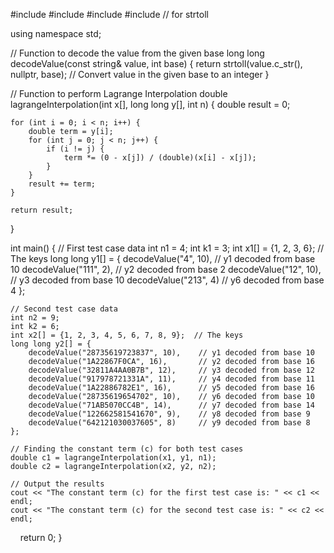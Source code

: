 #include <iostream>
#include <string>
#include <cmath>
#include <cstdlib>  // for strtoll

using namespace std;

// Function to decode the value from the given base
long long decodeValue(const string& value, int base) {
    return strtoll(value.c_str(), nullptr, base);  // Convert value in the given base to an integer
}

// Function to perform Lagrange Interpolation
double lagrangeInterpolation(int x[], long long y[], int n) {
    double result = 0;

    for (int i = 0; i < n; i++) {
        double term = y[i];
        for (int j = 0; j < n; j++) {
            if (i != j) {
                term *= (0 - x[j]) / (double)(x[i] - x[j]);
            }
        }
        result += term;
    }

    return result;
}

int main() {
    // First test case data
    int n1 = 4;
    int k1 = 3;
    int x1[] = {1, 2, 3, 6};  // The keys
    long long y1[] = { 
        decodeValue("4", 10),      // y1 decoded from base 10
        decodeValue("111", 2),     // y2 decoded from base 2
        decodeValue("12", 10),     // y3 decoded from base 10
        decodeValue("213", 4)      // y6 decoded from base 4
    };

    // Second test case data
    int n2 = 9;
    int k2 = 6;
    int x2[] = {1, 2, 3, 4, 5, 6, 7, 8, 9};  // The keys
    long long y2[] = {
        decodeValue("28735619723837", 10),    // y1 decoded from base 10
        decodeValue("1A22867F0CA", 16),       // y2 decoded from base 16
        decodeValue("32811A4AA0B7B", 12),     // y3 decoded from base 12
        decodeValue("917978721331A", 11),     // y4 decoded from base 11
        decodeValue("1A22886782E1", 16),      // y5 decoded from base 16
        decodeValue("28735619654702", 10),    // y6 decoded from base 10
        decodeValue("71AB5070CC4B", 14),      // y7 decoded from base 14
        decodeValue("122662581541670", 9),    // y8 decoded from base 9
        decodeValue("642121030037605", 8)     // y9 decoded from base 8
    };

    // Finding the constant term (c) for both test cases
    double c1 = lagrangeInterpolation(x1, y1, n1);
    double c2 = lagrangeInterpolation(x2, y2, n2);

    // Output the results
    cout << "The constant term (c) for the first test case is: " << c1 << endl;
    cout << "The constant term (c) for the second test case is: " << c2 << endl;

    return 0;
}
